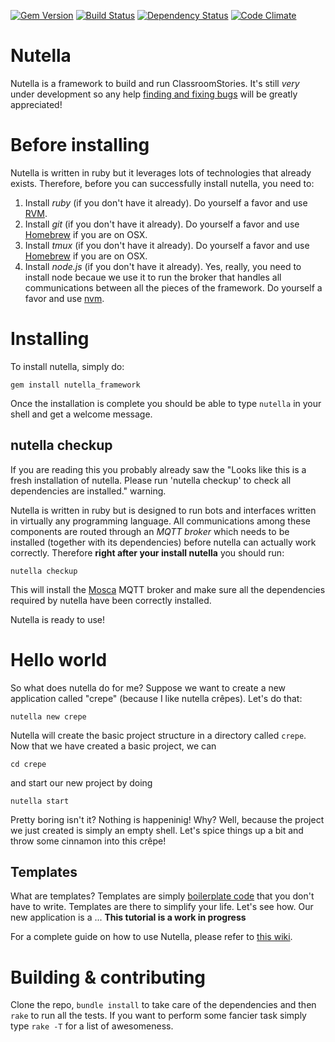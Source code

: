 
[![Gem Version](https://badge.fury.io/rb/nutella_framework.svg)](http://badge.fury.io/rb/nutella_framework) 
[![Build Status](https://travis-ci.org/nutella-framework/nutella_framework.svg?branch=master)](https://travis-ci.org/nutella-framework/nutella_framework) 
[![Dependency Status](https://gemnasium.com/nutella-framework/nutella_framework.svg)](https://gemnasium.com/nutella-framework/nutella_framework) 
[![Code Climate](https://codeclimate.com/github/nutella-framework/nutella_framework/badges/gpa.svg)](https://codeclimate.com/github/nutella-framework/nutella_framework)

# Nutella 
Nutella is a framework to build and run ClassroomStories. It's still _very_ under development so any help [finding and fixing bugs](https://github.com/nutella-framework/nutella_framework/issues) will be greatly appreciated!


# Before installing
Nutella is written in ruby but it leverages lots of technologies that already exists. Therefore, before you can successfully install nutella, you need to:

1. Install _ruby_ (if you don't have it already). Do yourself a favor and use [RVM](https://rvm.io/rvm/install).
1. Install _git_ (if you don't have it already). Do yourself a favor and use [Homebrew](http://brew.sh/) if you are on OSX.
1. Install _tmux_ (if you don't have it already). Do yourself a favor and use [Homebrew](http://brew.sh/) if you are on OSX.
1. Install _node.js_ (if you don't have it already). Yes, really, you need to install node becaue we use it to run the broker that handles all communications between all the pieces of the framework. Do yourself a favor and use [nvm](https://github.com/creationix/nvm).


# Installing
 To install nutella, simply do:
```
gem install nutella_framework
```
Once the installation is complete you should be able to type `nutella` in your shell and get a welcome message. 

## nutella checkup
If you are reading this you probably already saw the "Looks like this is a fresh installation of nutella. Please run 'nutella checkup' to check all dependencies are installed." warning.

Nutella is written in ruby but is designed to run bots and interfaces written in virtually any programming language. All communications among these components are routed through an _MQTT broker_ which needs to be installed (together with its dependencies) before nutella can actually work correctly. Therefore **right after your install nutella** you should run: 
```
nutella checkup
```
This will install the [Mosca](http://www.mosca.io/) MQTT broker and make sure all the dependencies required by nutella have been correctly installed.

Nutella is ready to use!


# Hello world
So what does nutella do for me? Suppose we want to create a new application called "crepe" (because I like nutella crêpes). Let's do that:
```
nutella new crepe
```
Nutella will create the basic project structure in a directory called `crepe`. Now that we have created a basic project, we can 
```
cd crepe
``` 
and start our new project by doing
```
nutella start
```
Pretty boring isn't it? Nothing is happeninig! Why? Well, because the project we just created is simply an empty shell. Let's spice things up a bit and throw some cinnamon into this crêpe!

## Templates
What are templates? Templates are simply [boilerplate code](http://en.wikipedia.org/wiki/Boilerplate_code) that you don't have to write.  Templates are there to simplify your life. Let's see how. Our new application is a ...
**This tutorial is a work in progress**


For a complete guide on how to use Nutella, please refer to [this wiki](https://github.com/nutella-framework/nutella_framework/wiki).

# Building & contributing
Clone the repo, `bundle install` to take care of the dependencies and then `rake` to run all the tests. If you want to perform some fancier task simply type `rake -T` for a list of awesomeness.
